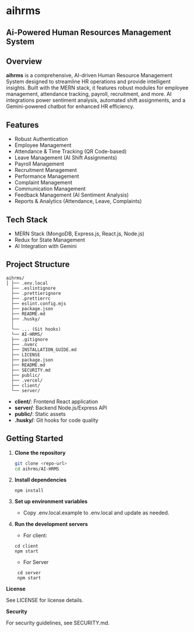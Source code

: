 # aihrms

## Ai-Powered Human Resources Management System

## Overview

**aihrms** is a comprehensive, AI-driven Human Resource Management System designed to streamline HR operations and provide intelligent insights. Built with the MERN stack, it features robust modules for employee management, attendance tracking, payroll, recruitment, and more. AI integrations power sentiment analysis, automated shift assignments, and a Gemini-powered chatbot for enhanced HR efficiency.

## Features

- Robust Authentication
- Employee Management
- Attendance & Time Tracking (QR Code-based)
- Leave Management (AI Shift Assignments)
- Payroll Management
- Recruitment Management
- Performance Management
- Complaint Management
- Communication Management
- Feedback Management (AI Sentiment Analysis)
- Reports & Analytics (Attendance, Leave, Complaints)

## Tech Stack

- MERN Stack (MongoDB, Express.js, React.js, Node.js)
- Redux for State Management
- AI Integration with Gemini

## Project Structure
```
aihrms/
│ ├── .env.local 
  ├── .eslintignore 
  ├── .prettierignore 
  ├── .prettierrc 
  ├── eslint.config.mjs 
  ├── package.json 
  ├── README.md 
  ├── .husky/ 
  │ 
  └── ... (Git hooks) 
  └── AI-HRMS/ 
  ├── .gitignore 
  ├── .nvmrc 
  ├── INSTALLATION_GUIDE.md 
  ├── LICENSE 
  ├── package.json 
  ├── README.md 
  ├── SECURITY.md 
  ├── public/ 
  ├── .vercel/ 
  ├── client/ 
  └── server/
```


- **client/**: Frontend React application
- **server/**: Backend Node.js/Express API
- **__public__/**: Static assets
- **.husky/**: Git hooks for code quality

## Getting Started

1. **Clone the repository**
   ```sh
   git clone <repo-url>
   cd aihrms/AI-HRMS

2. **Install dependencies**
   ```
   npm install
   ```
3. **Set up environment variables**

    - Copy .env.local.example to .env.local and update as needed.
4. **Run the development servers**
    - For client:
    ```
    cd client
    npm start
    ```

    - For Server
   ```
    cd server
    npm start
   ```

  **License**
  
See LICENSE for license details.

  **Security**
  
  For security guidelines, see SECURITY.md.
